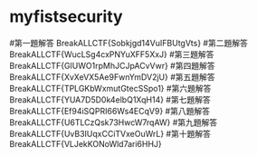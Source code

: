 # myfistsecurity








#第一題解答
BreakALLCTF{Sobkjgd14VuIFBUtgVts}
#第二題解答
BreakALLCTF{WucLSg4cxPNYuXFF5XxJ}
#第三題解答
BreakALLCTF{GIUWO1rpMhJCJpACvVwr}
#第四題解答
BreakALLCTF{XvXeVX5Ae9FwnYmDV2jU}
#第五題解答
BreakALLCTF{TPLGKbWxmutGtecSSpo1}
#第六題解答
BreakALLCTF{YUA7D5D0k4elbQ1XqH14}
#第七題解答
BreakALLCTF{Ef94iSQPRI66Ws4ECqV9}
#第八題解答
BreakALLCTF{U6TLCzQsk73HwcW7rqAW}
#第九題解答
BreakALLCTF{UvB3IUqxCCiTVxeOuWrL}
#第十題解答
BreakALLCTF{VLJekKONoWld7ari6HHJ}
